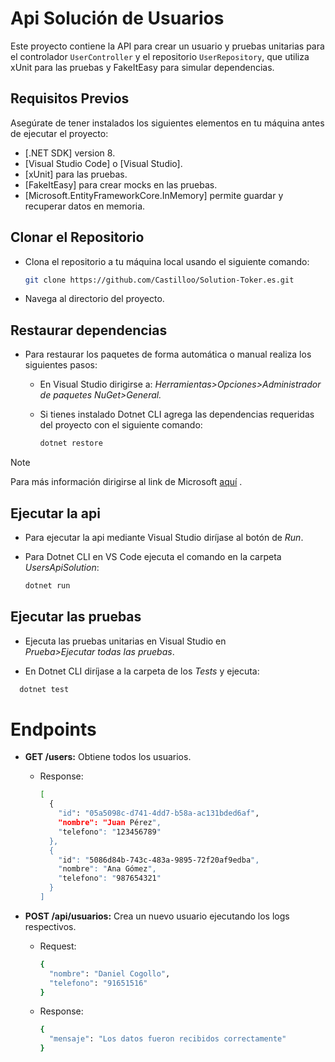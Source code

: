 # Api Soluci&oacute;n de Usuarios

Este proyecto contiene la API para crear un usuario y pruebas unitarias para el controlador `UserController` y el repositorio `UserRepository`, que utiliza xUnit para las pruebas y FakeItEasy para simular dependencias.

## Requisitos Previos

Aseg&uacute;rate de tener instalados los siguientes elementos en tu m&aacute;quina antes de ejecutar el proyecto:

- [.NET SDK] version 8.
- [Visual Studio Code] o [Visual Studio].
- [xUnit] para las pruebas.
- [FakeItEasy] para crear mocks en las pruebas.
- [Microsoft.EntityFrameworkCore.InMemory] permite guardar y recuperar datos en memoria.

## Clonar el Repositorio

- Clona el repositorio a tu m&aacute;quina local usando el siguiente comando:

   ```bash
   git clone https://github.com/Castilloo/Solution-Toker.es.git
   ```

- Navega al directorio del proyecto.

## Restaurar dependencias

- Para restaurar los paquetes de forma autom&aacute;tica o manual realiza los siguientes pasos:

  - En Visual Studio dirigirse a: *Herramientas>Opciones>Administrador de paquetes NuGet>General.*

  - Si tienes instalado Dotnet CLI agrega las dependencias requeridas del proyecto con el siguiente comando:

    ```bash
    dotnet restore
    ```

> [!NOTE]
> Para más información dirigirse al link de Microsoft [aquí](https://learn.microsoft.com/es-es/nuget/consume-packages/package-restore#restore-using-visual-studio) .

## Ejecutar la api

- Para ejecutar la api mediante Visual Studio dir&iacute;jase al botón de *Run*.

- Para Dotnet CLI en VS Code ejecuta el comando en la carpeta *UsersApiSolution*:

  ```bash
  dotnet run
  ```

## Ejecutar las pruebas

- Ejecuta las pruebas unitarias en Visual Studio en  
*Prueba>Ejecutar todas las pruebas*.

- En Dotnet CLI diríjase a la carpeta de los *Tests* y ejecuta:

```bash
  dotnet test
```

# Endpoints

- **GET /users:** Obtiene todos los usuarios.
  - Response:

    ```bash
    [
      {
        "id": "05a5098c-d741-4dd7-b58a-ac131bded6af",
        "nombre": "Juan Pérez",
        "telefono": "123456789"
      },
      {
        "id": "5086d84b-743c-483a-9895-72f20af9edba",
        "nombre": "Ana Gómez",
        "telefono": "987654321"
      }
    ]
    ```

- **POST /api/usuarios:** Crea un nuevo usuario ejecutando los logs respectivos.
  - Request:
    ```bash
    {
      "nombre": "Daniel Cogollo",
      "telefono": "91651516"
    }
    ```
  - Response:
    ```bash
    {
      "mensaje": "Los datos fueron recibidos correctamente"
    }
    ```
